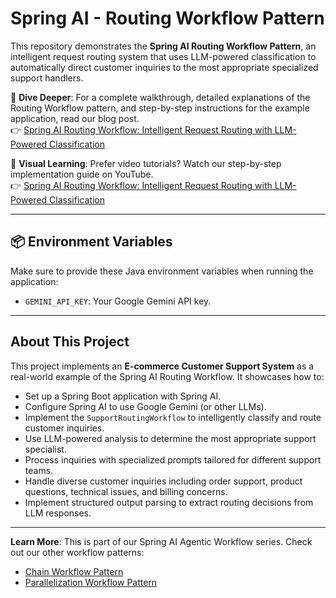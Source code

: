 # Spring AI - Routing Workflow Pattern

This repository demonstrates the **Spring AI Routing Workflow Pattern**, an intelligent request routing system that uses LLM-powered classification to automatically direct customer inquiries to the most appropriate specialized support handlers.

📖 **Dive Deeper**: For a complete walkthrough, detailed explanations of the Routing Workflow pattern, and step-by-step instructions for the example application, read our blog post.<br>
👉 [Spring AI Routing Workflow: Intelligent Request Routing with LLM-Powered Classification](https://bootcamptoprod.com/spring-ai-routing-workflow-guide/)

🎥 **Visual Learning**: Prefer video tutorials? Watch our step-by-step implementation guide on YouTube.<br>
👉 [Spring AI Routing Workflow: Intelligent Request Routing with LLM-Powered Classification](https://youtu.be/_HKoUl78GXk)

---

## 📦 Environment Variables

Make sure to provide these Java environment variables when running the application:

- `GEMINI_API_KEY`: Your Google Gemini API key.

---

## About This Project

This project implements an **E-commerce Customer Support System** as a real-world example of the Spring AI Routing Workflow. It showcases how to:

*   Set up a Spring Boot application with Spring AI.
*   Configure Spring AI to use Google Gemini (or other LLMs).
*   Implement the `SupportRoutingWorkflow` to intelligently classify and route customer inquiries.
*   Use LLM-powered analysis to determine the most appropriate support specialist.
*   Process inquiries with specialized prompts tailored for different support teams.
*   Handle diverse customer inquiries including order support, product questions, technical issues, and billing concerns.
*   Implement structured output parsing to extract routing decisions from LLM responses.

---

**Learn More**: This is part of our Spring AI Agentic Workflow series. Check out our other workflow patterns:
- [Chain Workflow Pattern](https://bootcamptoprod.com/spring-ai-chain-workflow-guide/)
- [Parallelization Workflow Pattern](https://bootcamptoprod.com/spring-ai-parallelization-workflow-guide/)